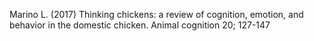 Marino L. (2017) Thinking chickens: a review of cognition, emotion, and behavior in the domestic chicken. Animal cognition 20; 127-147 